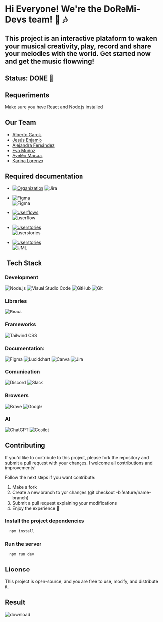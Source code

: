 
# Hi Everyone! We're the DoReMi-Devs team! 🎹 🎶

## This project is an interactive plataform to waken your musical creativity, play, record and share your melodies with the world. Get started now and get the music flowwing!

## Status: DONE 🚀

## Requeriments
Make sure you have React and Node.js installed

## Our Team
- [Alberto García](https://github.com/algama17)
- [Jesús Enjamio](https://github.com/JesusEnjamio)
- [Alejandra Fernández](https://github.com/Akalchi)
- [Eva Muñoz](https://github.com/Emagmunioz)
- [Ayelén Marcos](https://github.com/Ayuik)
- [Karina Lorenzo](https://github.com/karinalorenzo)

## Required documentation 
- [![Organization](https://img.shields.io/badge/-Jira-0052CC?logo=jira&logoColor=white&style=flat)](https://karinalrg16.atlassian.net/jira/software/projects/SCRUM/boards/1)
![Jira](https://github.com/user-attachments/assets/20078dc5-8c36-44fb-b28c-8e89b1050de5)


- [![Figma](https://img.shields.io/badge/-Figma-F24E1E?logo=figma&logoColor=white&style=flat)](https://www.figma.com/design/veBM9Qlo7Bwnze7VxLvW2j/Proyectos?node-id=0-1&p=f&t=RxaSIoVc8AEtak0n-0)\
![Figma](https://github.com/user-attachments/assets/79542899-89c0-46c1-8531-be2fc3e27ae1)

- [![Userflows](https://img.shields.io/badge/-Lucidchart-5B5D5D?logo=lucidchart&logoColor=white&style=flat)](https://app.diagrams.net/#G198oBy4hNvh0jnQZ5eFoBtZ8W9AQj-Dp5#%7B%22pageId%22%3A%22gOuFC4SUz20mN5y9nW_Y%22%7D)\
![userflow](https://github.com/user-attachments/assets/40c42610-d966-4281-98f2-49eca8f0de7d)
  
- [![Userstories](https://img.shields.io/badge/-Lucidchart-5B5D5D?logo=lucidchart&logoColor=white&style=flat)](https://app.diagrams.net/#G198oBy4hNvh0jnQZ5eFoBtZ8W9AQj-Dp5#%7B%22pageId%22%3A%22gOuFC4SUz20mN5y9nW_Y%22%7D)\
![userstories](https://github.com/user-attachments/assets/96030213-e14e-485c-a163-b859ac002ff7)

- [![Userstories](https://img.shields.io/badge/-Lucidchart-5B5D5D?logo=lucidchart&logoColor=white&style=flat)](https://app.diagrams.net/#G198oBy4hNvh0jnQZ5eFoBtZ8W9AQj-Dp5#%7B%22pageId%22%3A%22gOuFC4SUz20mN5y9nW_Y%22%7D)\
![UML](https://github.com/user-attachments/assets/a9680159-15dd-4d71-a6dc-e6b9284e559e)

## &nbsp;Tech Stack
### Development
![Node.js](https://img.shields.io/badge/-Node.js-339933?logo=node.js&logoColor=white&style=flat)
![Visual Studio Code](https://img.shields.io/badge/-Visual_Studio_Code-007ACC?logo=visual-studio-code&logoColor=white&style=flat)
![GitHub](https://img.shields.io/badge/-GitHub-181717?logo=github&logoColor=white&style=flat)
![Git](https://img.shields.io/badge/-Git-F05032?logo=git&logoColor=white&style=flat) 

### Libraries
![React](https://img.shields.io/badge/-React-61DAFB?logo=react&logoColor=black&style=flat)

### Frameworks
![Tailwind CSS](https://img.shields.io/badge/-Tailwind%20CSS-06B6D4?logo=tailwindcss&logoColor=white&style=flat)  

 ### Documentation:
![Figma](https://img.shields.io/badge/-Figma-F24E1E?logo=figma&logoColor=white&style=flat)
![Lucidchart](https://img.shields.io/badge/-Lucidchart-5B5D5D?logo=lucidchart&logoColor=white&style=flat)
![Canva](https://img.shields.io/badge/-Canva-00C4CC?logo=canva&logoColor=white&style=flat)
![Jira](https://img.shields.io/badge/-Jira-0052CC?logo=jira&logoColor=white&style=flat)

 ### Comunication
![Discord](https://img.shields.io/badge/-Discord-5865F2?logo=discord&logoColor=white&style=flat)
![Slack](https://img.shields.io/badge/-Slack-4A154B?logo=slack&logoColor=white&style=flat)

### Browsers
![Brave](https://img.shields.io/badge/-Brave-FB542B?logo=brave&logoColor=white&style=flat)
![Google](https://img.shields.io/badge/-Google-4285F4?logo=google&logoColor=white&style=flat)

### AI
![ChatGPT](https://img.shields.io/badge/-ChatGPT-10A37F?logo=openai&logoColor=white&style=flat)
![Copilot](https://img.shields.io/badge/-Copilot-0078D4?style=flat&logo=microsoft&logoColor=white)

## Contributing
If you'd like to contribute to this project, please fork the repository and submit a pull request with your changes. I welcome all contributions and improvements!

Follow the next steps if you want contribute:

1. Make a fork
2. Create a new branch to yor changes (git checkout -b feature/name-branch)
3. Submit a pull request explaining your modifications
4. Enjoy the experience 🚀

### Install the project dependencies

```bash
  npm install
```
### Run the server

```bash
  npm run dev
```
## License
This project is open-source, and you are free to use, modify, and distribute it.

## Result
![download](https://github.com/user-attachments/assets/31479048-75a2-40b0-860e-e681b937af6d)


